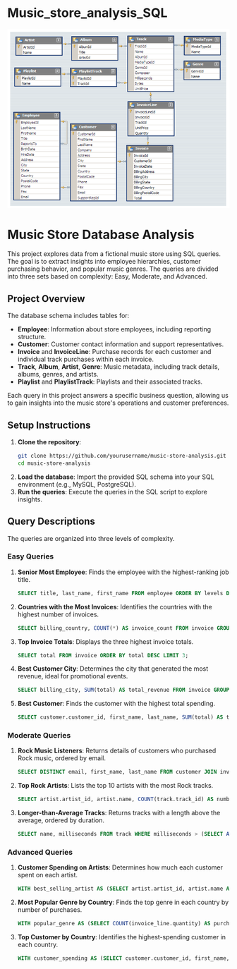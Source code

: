 # Music_store_analysis_SQL
![STN Store Annual Report Dashboard](https://github.com/Asawari-Nannaware/Music_store_analysis_SQL/blob/main/MusicDatabaseSchema.png)

# Music Store Database Analysis

This project explores data from a fictional music store using SQL queries. The goal is to extract insights into employee hierarchies, customer purchasing behavior, and popular music genres. The queries are divided into three sets based on complexity: Easy, Moderate, and Advanced.

## Project Overview

The database schema includes tables for:
- **Employee**: Information about store employees, including reporting structure.
- **Customer**: Customer contact information and support representatives.
- **Invoice** and **InvoiceLine**: Purchase records for each customer and individual track purchases within each invoice.
- **Track**, **Album**, **Artist**, **Genre**: Music metadata, including track details, albums, genres, and artists.
- **Playlist** and **PlaylistTrack**: Playlists and their associated tracks.

Each query in this project answers a specific business question, allowing us to gain insights into the music store's operations and customer preferences.

## Setup Instructions

1. **Clone the repository**:
   ```bash
   git clone https://github.com/yourusername/music-store-analysis.git
   cd music-store-analysis
   ```
2. **Load the database**: Import the provided SQL schema into your SQL environment (e.g., MySQL, PostgreSQL).
3. **Run the queries**: Execute the queries in the SQL script to explore insights.

## Query Descriptions

The queries are organized into three levels of complexity.

### Easy Queries

1. **Senior Most Employee**: Finds the employee with the highest-ranking job title.
   ```sql
   SELECT title, last_name, first_name FROM employee ORDER BY levels DESC LIMIT 1;
   ```
2. **Countries with the Most Invoices**: Identifies the countries with the highest number of invoices.
   ```sql
   SELECT billing_country, COUNT(*) AS invoice_count FROM invoice GROUP BY billing_country ORDER BY invoice_count DESC;
   ```
3. **Top Invoice Totals**: Displays the three highest invoice totals.
   ```sql
   SELECT total FROM invoice ORDER BY total DESC LIMIT 3;
   ```
4. **Best Customer City**: Determines the city that generated the most revenue, ideal for promotional events.
   ```sql
   SELECT billing_city, SUM(total) AS total_revenue FROM invoice GROUP BY billing_city ORDER BY total_revenue DESC LIMIT 1;
   ```
5. **Best Customer**: Finds the customer with the highest total spending.
   ```sql
   SELECT customer.customer_id, first_name, last_name, SUM(total) AS total_spending FROM customer JOIN invoice ON customer.customer_id = invoice.customer_id GROUP BY customer.customer_id ORDER BY total_spending DESC LIMIT 1;
   ```

### Moderate Queries

1. **Rock Music Listeners**: Returns details of customers who purchased Rock music, ordered by email.
   ```sql
   SELECT DISTINCT email, first_name, last_name FROM customer JOIN invoice ON customer.customer_id = invoice.customer_id JOIN invoiceline ON invoice.invoice_id = invoiceline.invoice_id WHERE track_id IN (SELECT track_id FROM track JOIN genre ON track.genre_id = genre.genre_id WHERE genre.name = 'Rock') ORDER BY email;
   ```
2. **Top Rock Artists**: Lists the top 10 artists with the most Rock tracks.
   ```sql
   SELECT artist.artist_id, artist.name, COUNT(track.track_id) AS number_of_tracks FROM track JOIN album ON album.album_id = track.album_id JOIN artist ON artist.artist_id = album.artist_id JOIN genre ON genre.genre_id = track.genre_id WHERE genre.name = 'Rock' GROUP BY artist.artist_id ORDER BY number_of_tracks DESC LIMIT 10;
   ```
3. **Longer-than-Average Tracks**: Returns tracks with a length above the average, ordered by duration.
   ```sql
   SELECT name, milliseconds FROM track WHERE milliseconds > (SELECT AVG(milliseconds) FROM track) ORDER BY milliseconds DESC;
   ```

### Advanced Queries

1. **Customer Spending on Artists**: Determines how much each customer spent on each artist.
   ```sql
   WITH best_selling_artist AS (SELECT artist.artist_id, artist.name AS artist_name, SUM(invoice_line.unit_price * invoice_line.quantity) AS total_sales FROM invoice_line JOIN track ON track.track_id = invoice_line.track_id JOIN album ON album.album_id = track.album_id JOIN artist ON artist.artist_id = album.artist_id GROUP BY artist.artist_id ORDER BY total_sales DESC LIMIT 1) SELECT customer.customer_id, customer.first_name, customer.last_name, bsa.artist_name, SUM(invoice_line.unit_price * invoice_line.quantity) AS amount_spent FROM invoice JOIN customer ON customer.customer_id = invoice.customer_id JOIN invoice_line ON invoice.invoice_id = invoice_line.invoice_id JOIN track ON track.track_id = invoice_line.track_id JOIN album ON album.album_id = track.album_id JOIN best_selling_artist bsa ON bsa.artist_id = album.artist_id GROUP BY customer.customer_id, customer.first_name, customer.last_name, bsa.artist_name ORDER BY amount_spent DESC;
   ```
2. **Most Popular Genre by Country**: Finds the top genre in each country by number of purchases.
   ```sql
   WITH popular_genre AS (SELECT COUNT(invoice_line.quantity) AS purchases, customer.country, genre.name, genre.genre_id, ROW_NUMBER() OVER(PARTITION BY customer.country ORDER BY COUNT(invoice_line.quantity) DESC) AS RowNo FROM invoice_line JOIN invoice ON invoice.invoice_id = invoice_line.invoice_id JOIN customer ON customer.customer_id = invoice.customer_id JOIN track ON track.track_id = invoice_line.track_id JOIN genre ON genre.genre_id = track.genre_id GROUP BY customer.country, genre.name, genre.genre_id) SELECT country, name AS genre_name, purchases FROM popular_genre WHERE RowNo = 1;
   ```
3. **Top Customer by Country**: Identifies the highest-spending customer in each country.
   ```sql
   WITH customer_spending AS (SELECT customer.customer_id, first_name, last_name, billing_country, SUM(total) AS total_spent, ROW_NUMBER() OVER(PARTITION BY billing_country ORDER BY SUM(total) DESC) AS RowNo FROM invoice JOIN customer ON customer.customer_id = invoice.customer_id GROUP BY customer.customer_id, first_name, last_name, billing_country) SELECT billing_country, first_name, last_name, total_spent FROM customer_spending WHERE RowNo = 1;
   ```
